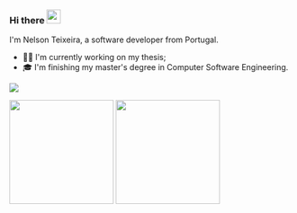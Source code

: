 ### Hi there <img src="https://media.giphy.com/media/hvRJCLFzcasrR4ia7z/giphy.gif" width="25px">

I'm Nelson Teixeira, a software developer from Portugal.

- 💪🏻 I'm currently working on my thesis;
- 🎓 I'm finishing my master's degree in Computer Software Engineering.

<a href="https://www.linkedin.com/in/nelson198">
  <img src="https://img.shields.io/badge/LinkedIn-blue?style=flat&logo=linkedin&labelColor=blue"/>
</a>

<p align="left">
  <img height="185pt" src="https://github-readme-stats.vercel.app/api?username=nelson198&count_private=true&theme=slateorange&show_icons=true"/>
  <img height="185pt" src="https://github-readme-stats.vercel.app/api/top-langs/?username=nelson198&layout=compact&theme=slateorange&show_icons=true"/>
</p>

